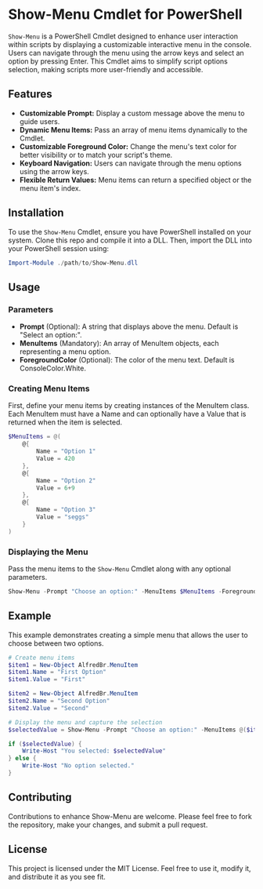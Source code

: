 # Show-Menu Cmdlet for PowerShell

`Show-Menu` is a PowerShell Cmdlet designed to enhance user interaction within scripts by displaying a customizable interactive menu in the console. Users can navigate through the menu using the arrow keys and select an option by pressing Enter. This Cmdlet aims to simplify script options selection, making scripts more user-friendly and accessible.

## Features

- **Customizable Prompt:** Display a custom message above the menu to guide users.
- **Dynamic Menu Items:** Pass an array of menu items dynamically to the Cmdlet.
- **Customizable Foreground Color:** Change the menu's text color for better visibility or to match your script's theme.
- **Keyboard Navigation:** Users can navigate through the menu options using the arrow keys.
- **Flexible Return Values:** Menu items can return a specified object or the menu item's index.

## Installation

To use the `Show-Menu` Cmdlet, ensure you have PowerShell installed on your system. Clone this repo and compile it into a DLL. Then, import the DLL into your PowerShell session using:

```powershell
Import-Module ./path/to/Show-Menu.dll
```

## Usage
### Parameters

* **Prompt** (Optional): A string that displays above the menu. Default is "Select an option:".
* **MenuItems** (Mandatory): An array of MenuItem objects, each representing a menu option.
* **ForegroundColor** (Optional): The color of the menu text. Default is ConsoleColor.White.

### Creating Menu Items
First, define your menu items by creating instances of the MenuItem class. Each MenuItem must have a Name and can optionally have a Value that is returned when the item is selected.

```powershell
$MenuItems = @(
	@{
		Name = "Option 1"
		Value = 420
	},
	@{
		Name = "Option 2"
		Value = 6+9
	},
	@{
		Name = "Option 3"
		Value = "seggs"
	}
)
```

### Displaying the Menu
Pass the menu items to the `Show-Menu` Cmdlet along with any optional parameters.

```powershell
Show-Menu -Prompt "Choose an option:" -MenuItems $MenuItems -ForegroundColor Green
```

## Example
This example demonstrates creating a simple menu that allows the user to choose between two options.

```powershell
# Create menu items
$item1 = New-Object AlfredBr.MenuItem
$item1.Name = "First Option"
$item1.Value = "First"

$item2 = New-Object AlfredBr.MenuItem
$item2.Name = "Second Option"
$item2.Value = "Second"

# Display the menu and capture the selection
$selectedValue = Show-Menu -Prompt "Choose an option:" -MenuItems @($item1, $item2)

if ($selectedValue) {
	Write-Host "You selected: $selectedValue"
} else {
	Write-Host "No option selected."
}
```
## Contributing
Contributions to enhance Show-Menu are welcome. Please feel free to fork the repository, make your changes, and submit a pull request.

## License
This project is licensed under the MIT License. Feel free to use it, modify it, and distribute it as you see fit.